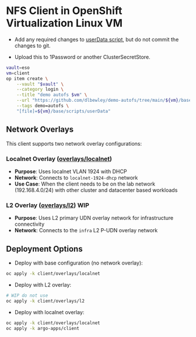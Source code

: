 # NFS Client in OpenShift Virtualization Linux VM

* Add any required changes to [userData script](base/scripts/userData), but do not commit the changes to git.

* Upload this to 1Password or another ClusterSecretStore.

```bash
vault=eso
vm=client
op item create \
    --vault "$vault" \
    --category login \
    --title "demo autofs $vm" \
    --url "https://github.com/dlbewley/demo-autofs/tree/main/${vm}/base/scripts" \
    --tags demo=autofs \
    "[file]=${vm}/base/scripts/userData"
```

## Network Overlays

This client supports two network overlay configurations:

### Localnet Overlay ([overlays/localnet](overlays/localnet))
- **Purpose**: Uses localnet VLAN 1924 with DHCP
- **Network**: Connects to `localnet-1924-dhcp` network
- **Use Case**: When the client needs to be on the lab network (192.168.4.0/24) with other cluster and datacenter based workloads

### L2 Overlay ([overlays/l2](overlays/l2)) WIP
- **Purpose**: Uses L2 primary UDN overlay network for infrastructure connectivity
- **Network**: Connects to the `infra` L2 P-UDN overlay network

## Deployment Options

* Deploy with base configuration (no network overlay):
```bash
oc apply -k client/overlays/localnet
```

* Deploy with L2 overlay:
```bash
# WIP do not use
oc apply -k client/overlays/l2
```

* Deploy with localnet overlay:
```bash
oc apply -k client/overlays/localnet
oc apply -k argo-apps/client
```
